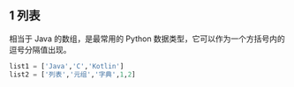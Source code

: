 ## 1 列表

相当于 Java 的数组，是最常用的 Python 数据类型，它可以作为一个方括号内的逗号分隔值出现。

```python
list1 = ['Java','C','Kotlin']
list2 = ['列表','元组','字典',1,2]
```



